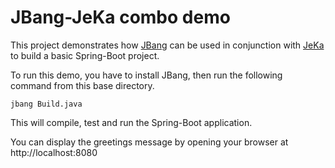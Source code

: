 # JBang-JeKa combo demo

This project demonstrates how [JBang](https://www.jbang.dev/) can be used in conjunction with [JeKa](https://jeka.dev) to 
build a basic Spring-Boot project.

To run this demo, you have to install JBang, then run the following command from this base directory.

```shell
jbang Build.java
```

This will compile, test and run the Spring-Boot application.

You can display the greetings message by opening your browser at http://localhost:8080

